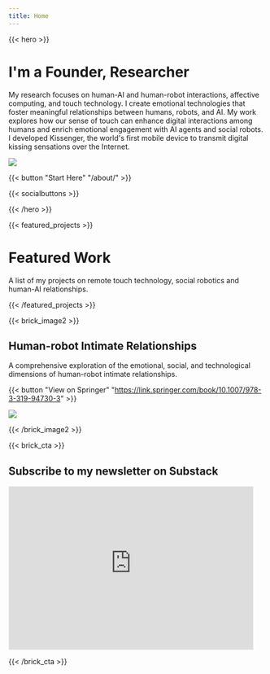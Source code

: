 ```yaml
---
title: Home
---
```


{{< hero >}}

# I'm a Founder, Researcher

My research focuses on human-AI and human-robot interactions, affective computing, and touch technology. I create emotional technologies that foster meaningful relationships between humans, robots, and AI. My work explores how our sense of touch can enhance digital interactions among humans and enrich emotional engagement with AI agents and social robots. I developed Kissenger, the world's first mobile device to transmit digital kissing sensations over the Internet.

![](/uploads/home/emma-2.jpg)

{{< button "Start Here" "/about/" >}}

{{< socialbuttons >}}

{{< /hero >}}

{{< featured_projects >}}
# Featured Work

A list of my projects on remote touch technology, social robotics and human-AI relationships.

{{< /featured_projects >}}

{{< brick_image2 >}}

## Human-robot Intimate Relationships

A comprehensive exploration of the emotional, social, and technological dimensions of human-robot intimate relationships.

{{< button "View on Springer" "https://link.springer.com/book/10.1007/978-3-319-94730-3" >}}

![](/uploads/publications/springer%20book.png)

{{< /brick_image2 >}}

{{< brick_cta >}}

  ## Subscribe to my newsletter on Substack  
  <iframe src="https://rejectandpublish.substack.com/embed" width="480" height="320" style="border:1px solid #EEE; background:white;" frameborder="0" scrolling="no"></iframe>


{{< /brick_cta >}}